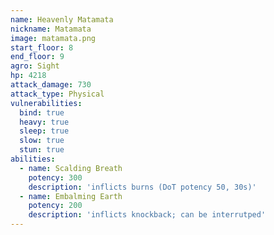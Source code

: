 ```yaml
---
name: Heavenly Matamata
nickname: Matamata
image: matamata.png
start_floor: 8
end_floor: 9
agro: Sight
hp: 4218
attack_damage: 730
attack_type: Physical
vulnerabilities:
  bind: true
  heavy: true
  sleep: true
  slow: true
  stun: true
abilities:
  - name: Scalding Breath
    potency: 300
    description: 'inflicts burns (DoT potency 50, 30s)'
  - name: Embalming Earth
    potency: 200
    description: 'inflicts knockback; can be interrutped'
---
```

